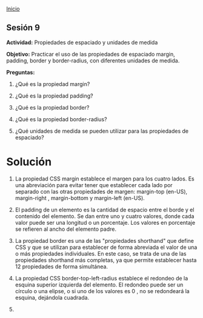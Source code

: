 <!-- No borrar o modificar -->
[Inicio](./index.md)

## Sesión 9 


<!-- Su documentación aquí -->

**Actividad:** Propiedades de espaciado y unidades de medida

**Objetivo:** Practicar el uso de las propiedades de espaciado margin, padding, border y border-radius, con diferentes unidades de medida.

**Preguntas:**

1. ¿Qué es la propiedad margin?

<div>

2. ¿Qué es la propiedad padding?

<div>

3. ¿Qué es la propiedad border?

<div>

4. ¿Qué es la propiedad border-radius?

<div>

5. ¿Qué unidades de medida se pueden utilizar para las propiedades de espaciado?

# Solución

<div>

1. La propiedad CSS margin establece el margen para los cuatro lados. Es una abreviación para evitar tener que establecer cada lado por separado con las otras propiedades de margen: margin-top (en-US), margin-right , margin-bottom y margin-left (en-US).

<div>

2. El padding de un elemento es la cantidad de espacio entre el borde y el contenido del elemento. Se dan entre uno y cuatro valores, donde cada valor puede ser una longitud o un porcentaje. Los valores en porcentaje se refieren al ancho del elemento padre.

<div>

3. La propiedad border es una de las "propiedades shorthand" que define CSS y que se utilizan para establecer de forma abreviada el valor de una o más propiedades individuales. En este caso, se trata de una de las propiedades shorthand más completas, ya que permite establecer hasta 12 propiedades de forma simultánea.

<div>

4. La propiedad CSS border-top-left-radius establece el redondeo de la esquina superior izquierda del elemento. El redondeo puede ser un círculo o una elipse, o si uno de los valores es 0 , no se redondeará la esquina, dejándola cuadrada.

<div>

5. 





